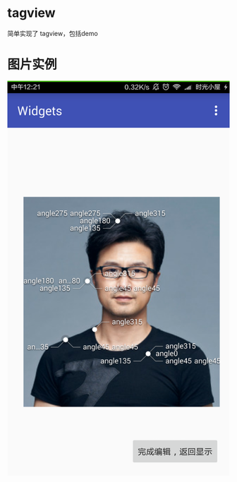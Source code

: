 tagview
===
简单实现了 tagview，包括demo

图片实例
===
<img src="https://github.com/nightq/Widgets/blob/master/tagview/sample/sample1.png"/>

